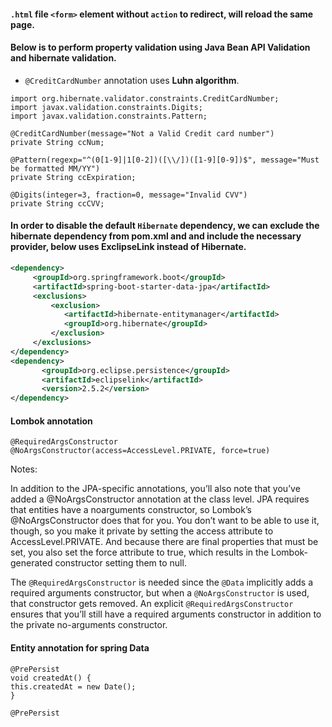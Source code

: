 #### `.html` file `<form>` element without `action` to redirect, will reload the same page.

#### Below is to perform property validation using Java Bean API Validation and hibernate validation.

- `@CreditCardNumber` annotation uses **Luhn algorithm**.

```
import org.hibernate.validator.constraints.CreditCardNumber;
import javax.validation.constraints.Digits;
import javax.validation.constraints.Pattern;

@CreditCardNumber(message="Not a Valid Credit card number")
private String ccNum;

@Pattern(regexp="^(0[1-9]|1[0-2])([\\/])([1-9][0-9])$", message="Must be formatted MM/YY")
private String ccExpiration;

@Digits(integer=3, fraction=0, message="Invalid CVV")
private String ccCVV;

```

#### In order to disable the default `Hibernate` dependency, we can exclude the hibernate dependency from pom.xml and and include the necessary provider, below uses ExclipseLink instead of Hibernate.

```xml
<dependency>
     <groupId>org.springframework.boot</groupId>
     <artifactId>spring-boot-starter-data-jpa</artifactId>
     <exclusions>
         <exclusion>
            <artifactId>hibernate-entitymanager</artifactId>
            <groupId>org.hibernate</groupId>
         </exclusion>
     </exclusions>
</dependency>
<dependency>
       <groupId>org.eclipse.persistence</groupId>
       <artifactId>eclipselink</artifactId>
       <version>2.5.2</version>
</dependency>
```
#### Lombok annotation

```
@RequiredArgsConstructor
@NoArgsConstructor(access=AccessLevel.PRIVATE, force=true)
```
Notes:

In addition to the JPA-specific annotations, you’ll also note that you’ve added a @NoArgsConstructor annotation at the class level. JPA requires that entities have a noarguments
constructor, so Lombok’s @NoArgsConstructor does that for you. You don’t want to be able to use it, though, so you make it private by setting the access attribute to AccessLevel.PRIVATE. And because there are final properties that must be set, you also set the force attribute to true, which results in the Lombok-generated constructor setting them to null.

The `@RequiredArgsConstructor` is needed since the `@Data` implicitly adds a required arguments constructor, but when a `@NoArgsConstructor` is used, that constructor gets removed. An explicit `@RequiredArgsConstructor` ensures that you’ll still have a required arguments constructor in addition to the private no-arguments constructor.

#### Entity annotation for spring Data

```
@PrePersist
void createdAt() {
this.createdAt = new Date();
}
```

`@PrePersist` 
